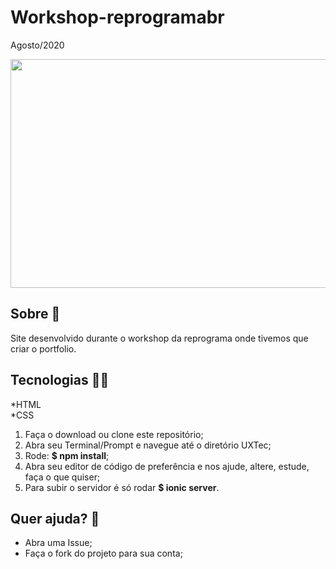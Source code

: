
# Workshop-reprogramabr
Agosto/2020



<p align="center">
  <img width="700" height="366" src="https://images.unsplash.com/photo-1521391406205-4a6af174a4c2?ixid=MXwxMjA3fDB8MHxwaG90by1wYWdlfHx8fGVufDB8fHw%3D&ixlib=rb-1.2.1&auto=format&fit=crop&w=775&q=80">
</p>


## Sobre :speech_balloon:
Site desenvolvido durante o workshop da reprograma onde tivemos que criar o portfolio.
## Tecnologias :woman_technologist:	
 *HTML
 <br>
 *CSS <br>
 
1. Faça o download ou clone este repositório;
1. Abra seu Terminal/Prompt e navegue até o diretório UXTec;
1. Rode: **$ npm install**;
1. Abra seu editor de código de preferência e nos ajude, altere, estude, faça o que quiser;
1. Para subir o servidor é só rodar **$ ionic server**.

## Quer ajuda? :round_pushpin:
* Abra uma Issue;
* Faça o fork do projeto para sua conta;
